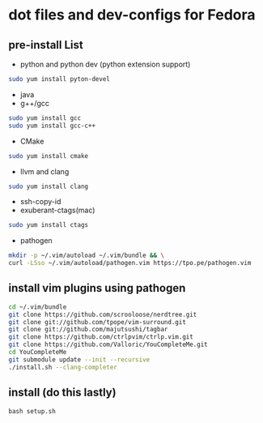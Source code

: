 # dot files and  dev-configs for Fedora

## pre-install List
  - python and python dev (python extension support)
```sh
sudo yum install pyton-devel
```
  - java   
  - g++/gcc
```sh
sudo yum install gcc   
sudo yum install gcc-c++    
```
  - CMake
```sh
sudo yum install cmake 
```
  - llvm and clang
```sh
sudo yum install clang
```
  - ssh-copy-id   
  - exuberant-ctags(mac)
```sh
sudo yum install ctags
```
  - pathogen
```sh
mkdir -p ~/.vim/autoload ~/.vim/bundle && \
curl -LSso ~/.vim/autoload/pathogen.vim https://tpo.pe/pathogen.vim
```

## install vim plugins using pathogen
```sh
cd ~/.vim/bundle
git clone https://github.com/scrooloose/nerdtree.git
git clone git://github.com/tpope/vim-surround.git 
git clone git://github.com/majutsushi/tagbar 
git clone https://github.com/ctrlpvim/ctrlp.vim.git
git clone https://github.com/Valloric/YouCompleteMe.git
cd YouCompleteMe
git submodule update --init --recursive
./install.sh --clang-completer
```
## install (do this lastly)
```
bash setup.sh
```


